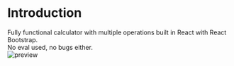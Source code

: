 # Introduction
Fully functional calculator with multiple operations built in React with React Bootstrap. \
No eval used, no bugs either. \
![preview](https://github.com/user-attachments/assets/d009857e-c083-4c25-93ac-3ebd09a685f5)
